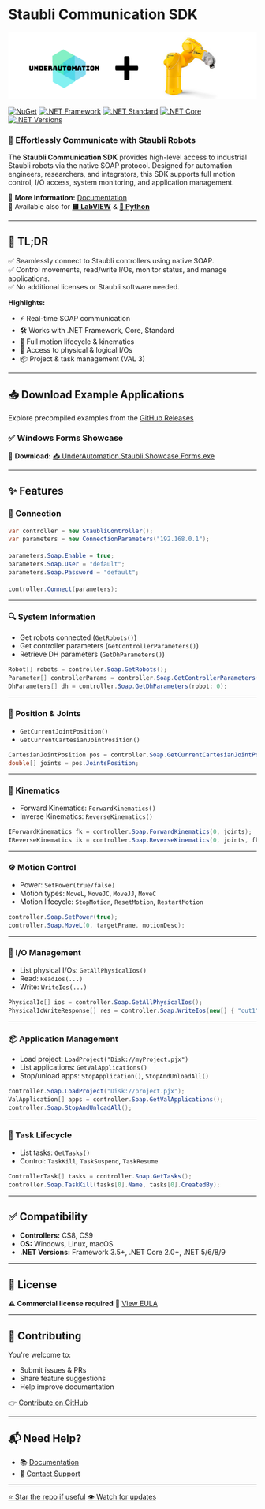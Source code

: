 # Staubli Communication SDK

[![UnderAutomation Staubli communication SDK](https://raw.githubusercontent.com/underautomation/Staubli.NET/refs/heads/main/.github/assets/banner.png)](https://underautomation.com)

[![NuGet](https://img.shields.io/nuget/dt/UnderAutomation.Staubli?label=NuGet%20Downloads&logo=nuget)](https://www.nuget.org/packages/UnderAutomation.Staubli/)
[![.NET Framework](https://img.shields.io/badge/.NET_Framework-3.5+-blueviolet)](#)
[![.NET Standard](https://img.shields.io/badge/.NET_Standard-2.0+-blueviolet)](#)
[![.NET Core](https://img.shields.io/badge/.NET_Core-2.0+-blueviolet)](#)
[![.NET Versions](https://img.shields.io/badge/.NET-5_6_8_9-blueviolet)](#)

### 🤖 Effortlessly Communicate with Staubli Robots

The **Staubli Communication SDK** provides high-level access to industrial Staubli robots via the native SOAP protocol. Designed for automation engineers, researchers, and integrators, this SDK supports full motion control, I/O access, system monitoring, and application management.

🔗 **More Information:** [Documentation](https://underautomation.com/Staubli/documentation)  
🔗 Available also for **[🟨 LabVIEW](https://github.com/underautomation/Staubli.vi)** & **[🐍 Python](https://github.com/underautomation/Staubli.py)**

---

## 🚀 TL;DR

✅ Seamlessly connect to Staubli controllers using native SOAP.  
✅ Control movements, read/write I/Os, monitor status, and manage applications.  
✅ No additional licenses or Staubli software needed.

**Highlights:**

- ⚡ Real-time SOAP communication
- 🛠️ Works with .NET Framework, Core, Standard
- 🔁 Full motion lifecycle & kinematics
- 📡 Access to physical & logical I/Os
- 📦 Project & task management (VAL 3)

---

## 📥 Download Example Applications

Explore precompiled examples from the [GitHub Releases](https://github.com/underautomation/Staubli.NET/releases)

### ✅ Windows Forms Showcase

🔹 **Download:** [📥 UnderAutomation.Staubli.Showcase.Forms.exe](https://github.com/underautomation/Staubli.NET/releases/latest/download/UnderAutomation.Staubli.Showcase.Forms.exe)

---

## ✨ Features

### 🔌 Connection

```csharp
var controller = new StaubliController();
var parameters = new ConnectionParameters("192.168.0.1");

parameters.Soap.Enable = true;
parameters.Soap.User = "default";
parameters.Soap.Password = "default";

controller.Connect(parameters);
```

---

### 🔍 System Information

- Get robots connected (`GetRobots()`)
- Get controller parameters (`GetControllerParameters()`)
- Retrieve DH parameters (`GetDhParameters()`)

```csharp
Robot[] robots = controller.Soap.GetRobots();
Parameter[] controllerParams = controller.Soap.GetControllerParameters();
DhParameters[] dh = controller.Soap.GetDhParameters(robot: 0);
```

---

### 📍 Position & Joints

- `GetCurrentJointPosition()`
- `GetCurrentCartesianJointPosition()`

```csharp
CartesianJointPosition pos = controller.Soap.GetCurrentCartesianJointPosition(robot: 0);
double[] joints = pos.JointsPosition;
```

---

### 🧠 Kinematics

- Forward Kinematics: `ForwardKinematics()`
- Inverse Kinematics: `ReverseKinematics()`

```csharp
IForwardKinematics fk = controller.Soap.ForwardKinematics(0, joints);
IReverseKinematics ik = controller.Soap.ReverseKinematics(0, joints, fk.Position, fk.Config, range);
```

---

### ⚙️ Motion Control

- Power: `SetPower(true/false)`
- Motion types: `MoveL`, `MoveJC`, `MoveJJ`, `MoveC`
- Motion lifecycle: `StopMotion`, `ResetMotion`, `RestartMotion`

```csharp
controller.Soap.SetPower(true);
controller.Soap.MoveL(0, targetFrame, motionDesc);
```

---

### 📡 I/O Management

- List physical I/Os: `GetAllPhysicalIos()`
- Read: `ReadIos(...)`
- Write: `WriteIos(...)`

```csharp
PhysicalIo[] ios = controller.Soap.GetAllPhysicalIos();
PhysicalIoWriteResponse[] res = controller.Soap.WriteIos(new[] { "out1" }, new[] { 1.0 });
```

---

### 📦 Application Management

- Load project: `LoadProject("Disk://myProject.pjx")`
- List applications: `GetValApplications()`
- Stop/unload apps: `StopApplication()`, `StopAndUnloadAll()`

```csharp
controller.Soap.LoadProject("Disk://project.pjx");
ValApplication[] apps = controller.Soap.GetValApplications();
controller.Soap.StopAndUnloadAll();
```

---

### 🔁 Task Lifecycle

- List tasks: `GetTasks()`
- Control: `TaskKill`, `TaskSuspend`, `TaskResume`

```csharp
ControllerTask[] tasks = controller.Soap.GetTasks();
controller.Soap.TaskKill(tasks[0].Name, tasks[0].CreatedBy);
```

---

## ✅ Compatibility

- **Controllers:** CS8, CS9
- **OS:** Windows, Linux, macOS
- **.NET Versions:** Framework 3.5+, .NET Core 2.0+, .NET 5/6/8/9

---

## 📜 License

**⚠️ Commercial license required**
🔗 [View EULA](https://underautomation.com/Staubli/eula)

---

## 🤝 Contributing

You're welcome to:

- Submit issues & PRs
- Share feature suggestions
- Help improve documentation

👉 [Contribute on GitHub](https://github.com/underautomation/Staubli.NET)

---

## 📬 Need Help?

- 📚 [Documentation](https://underautomation.com/Staubli/documentation)
- 📩 [Contact Support](https://underautomation.com/contact)

---

[⭐ Star the repo if useful](https://github.com/underautomation/Staubli.NET/stargazers)
[👁️ Watch for updates](https://github.com/underautomation/Staubli.NET/watchers)
